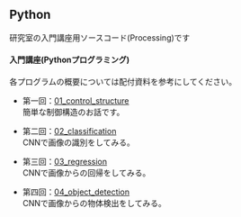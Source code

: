 Python
---
研究室の入門講座用ソースコード(Processing)です

#### 入門講座(Pythonプログラミング)
各プログラムの概要については配付資料を参考にしてください。  

* 第一回：[01_control_structure](https://github.com/fudiwara/Python/tree/main/01_control_structure)  
簡単な制御構造のお話です。

* 第二回：[02_classification](https://github.com/fudiwara/Python/tree/main/02_classification)  
CNNで画像の識別をしてみる。

* 第三回：[03_regression](https://github.com/fudiwara/Python/tree/main/03_regression)  
CNNで画像からの回帰をしてみる。

* 第四回：[04_object_detection](https://github.com/fudiwara/Python/tree/main/04_object_detection)  
CNNで画像からの物体検出をしてみる。